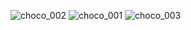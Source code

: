 ![choco_002](https://user-images.githubusercontent.com/80503808/183004347-5254f415-95b2-4aaf-a75c-fd022eb08834.png)
![choco_001](https://user-images.githubusercontent.com/80503808/183004352-81ee9d70-14aa-41c4-becc-25f4dba64018.png)
![choco_003](https://user-images.githubusercontent.com/80503808/183004360-961ae7aa-2a74-42f6-abe0-40f72361e8e3.png)
